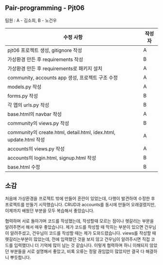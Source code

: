 ## Pair-programming - Pjt06

팀원 : A - 김소희, B - 노건우

| 수정 사항                                                    | 작성자 |
| ------------------------------------------------------------ | ------ |
| pjt06 프로젝트 생성, gitignore 작성                          | A      |
| 가상환경 만든 후 requirements 작성                           | B      |
| 가상환경 만든 후 requirements로 패키지 설치                  | A      |
| community, accounts app 생성, 프로젝트 구조 수정             | A      |
| models.py 작성                                               | A      |
| forms.py 작성                                                | B      |
| 각 앱의 urls.py 작성                                         | B      |
| base.html의 navbar 작성                                      | A      |
| community의 views.py 작성                                    | B      |
| community의 create.html, detail.html, idex.html, update.html 작성 | A      |
| accounts의 views.py 작성                                     | A      |
| accounts의 login.html, signup.html 작성                      | B      |
| base.html 수정                                               | B      |



## 소감

 처음에 가상환경을 프로젝트 밖에 만들어 혼란이 있었는데, 다행이 발견하여 수정한 후 프로젝트를 만들기 시작했습니다. CRUD과 accounts를 동시에 만들어 오래걸렸지만, 이제까지 배웠던 부분을 모두 복습해서 좋았습니다.

 협력하며 서로 돌아가며 코드를 작성했는데, 작성할때 모르는 점이나 헷갈리는 부분을 알려주면서 해서 매우 좋았습니다. 제가 코드를 작성할 때 막히는 부분이 있으면 건우님이 알려주셨고, 건우님이 코드를 작성할 때는 제가 도와드렸습니다. views를 작성할 때 헷갈리는부분이 많았는데, 전에 입력했던 것을 보지 않고 건우님이 알려주시면 직접 코드를 입력했더니 더 기억에 많이 남는 것 같습니다. 이렇게 협력하며 하니 이해되지 않았던 부분들을 서로 설명해서 좋았고, 비록 오류는 정말 끊임없이 많았지만 결국 다 해결하니 뿌듯합니다.



